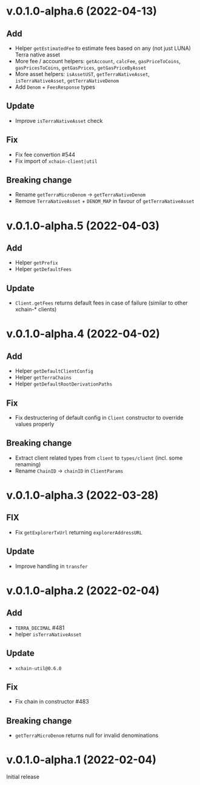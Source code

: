 # v.0.1.0-alpha.6 (2022-04-13)

## Add

- Helper `getEstimatedFee` to estimate fees based on any (not just LUNA) Terra native asset
- More fee / account helpers: `getAccount`, `calcFee`, `gasPriceToCoins`, `gasPricesToCoins`, `getGasPrices`, `getGasPriceByAsset`
- More asset helpers: `isAssetUST`, `getTerraNativeAsset`, `isTerraNativeAsset`, `getTerraNativeDenom`
- Add `Denom` + `FeesResponse` types

## Update

- Improve `isTerraNativeAsset` check

## Fix

- Fix fee convertion #544
- Fix import of `xchain-client|util`

## Breaking change

- Rename `getTerraMicroDenom` -> `getTerraNativeDenom`
- Remove `TerraNativeAsset` + `DENOM_MAP` in favour of `getTerraNativeAsset`

# v.0.1.0-alpha.5 (2022-04-03)

## Add

- Helper `getPrefix`
- Helper `getDefaultFees`

## Update

- `Client.getFees` returns default fees in case of failure (similar to other xchain-\* clients)

# v.0.1.0-alpha.4 (2022-04-02)

## Add

- Helper `getDefaultClientConfig`
- Helper `getTerraChains`
- Helper `getDefaultRootDerivationPaths`

## Fix

- Fix destructering of default config in `Client` constructor to override values properly

## Breaking change

- Extract client related types from `client` to `types/client` (incl. some renaming)
- Rename `ChainID` -> `chainID` in `ClientParams`

# v.0.1.0-alpha.3 (2022-03-28)

## FIX

- Fix `getExplorerTxUrl` returning `explorerAddressURL`

## Update

- Improve handling in `transfer`

# v.0.1.0-alpha.2 (2022-02-04)

## Add

- `TERRA_DECIMAL` #481
- helper `isTerraNativeAsset`

## Update

- `xchain-util@0.6.0`

## Fix

- Fix chain in constructor #483

## Breaking change

- `getTerraMicroDenom` returns null for invalid denominations

# v.0.1.0-alpha.1 (2022-02-04)

Initial release
